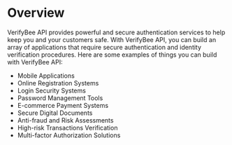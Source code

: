 # Overview

VerifyBee API provides powerful and secure authentication services to help keep you and your customers safe. With VerifyBee API, you can build an array of applications that require secure authentication and identity verification procedures. Here are some examples of things you can build with VerifyBee API:

- Mobile Applications
- Online Registration Systems
- Login Security Systems
- Password Management Tools
- E-commerce Payment Systems
- Secure Digital Documents
- Anti-fraud and Risk Assessments
- High-risk Transactions Verification
- Multi-factor Authorization Solutions
